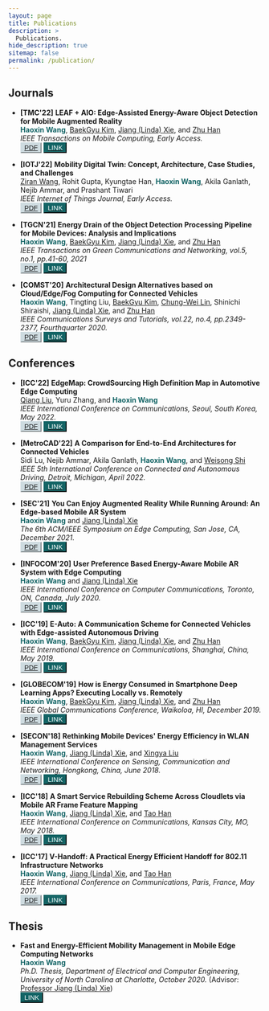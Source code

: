 ```yaml
---
layout: page
title: Publications
description: >
  Publications.
hide_description: true
sitemap: false
permalink: /publication/
---
```


## Journals
- **[TMC'22]** **LEAF + AIO: Edge-Assisted Energy-Aware Object Detection for Mobile Augmented Reality** <br>
<span style="color:#136465">**Haoxin Wang**</span>, [BaekGyu Kim][Bkim], [Jiang (Linda) Xie][Linda], and [Zhu Han][Zhu] <br>
*IEEE Transactions on Mobile Computing, Early Access.* <br>
<button style="background-color:#cedbe0; border-color:#cedbe0">[PDF](https://arxiv.org/pdf/2205.13770.pdf)</button>
<button style="background-color:#136465; border-color:#136465">[<span style="color:white">LINK</span>](https://ieeexplore.ieee.org/abstract/document/9787708)</button>

- **[IOTJ'22]** **Mobility Digital Twin: Concept, Architecture, Case Studies, and Challenges** <br>
[Ziran Wang][Ziran], Rohit Gupta, Kyungtae Han, <span style="color:#136465">**Haoxin Wang**</span>, Akila Ganlath, Nejib Ammar, and Prashant Tiwari <br>
*IEEE Internet of Things Journal, Early Access.* <br>
<button style="background-color:#cedbe0; border-color:#cedbe0">[PDF](https://arxiv.org/pdf/2205.13770.pdf)</button>
<button style="background-color:#136465; border-color:#136465">[<span style="color:white">LINK</span>](https://ieeexplore.ieee.org/abstract/document/9787708)</button>

- **[TGCN'21]** **Energy Drain of the Object Detection Processing Pipeline for Mobile Devices: Analysis and Implications** <br>
<span style="color:#136465">**Haoxin Wang**</span>, [BaekGyu Kim][Bkim], [Jiang (Linda) Xie][Linda], and [Zhu Han][Zhu] <br>
*IEEE Transactions on Green Communications and Networking, vol.5, no.1, pp.41-60, 2021* <br>
<button style="background-color:#cedbe0; border-color:#cedbe0">[PDF](https://arxiv.org/pdf/2205.13770.pdf)</button>
<button style="background-color:#136465; border-color:#136465">[<span style="color:white">LINK</span>](https://ieeexplore.ieee.org/abstract/document/9787708)</button>

- **[COMST'20]** **Architectural Design Alternatives based on Cloud/Edge/Fog Computing for Connected Vehicles** <br>
<span style="color:#136465">**Haoxin Wang**</span>, Tingting Liu, [BaekGyu Kim][Bkim], [Chung-Wei Lin][Lin], Shinichi Shiraishi, [Jiang (Linda) Xie][Linda], and [Zhu Han][Zhu] <br>
*IEEE Communications Surveys and Tutorials, vol.22, no.4, pp.2349-2377, Fourthquarter 2020.* <br>
<button style="background-color:#cedbe0; border-color:#cedbe0">[PDF](https://arxiv.org/pdf/2205.13770.pdf)</button>
<button style="background-color:#136465; border-color:#136465">[<span style="color:white">LINK</span>](https://ieeexplore.ieee.org/abstract/document/9787708)</button>


## Conferences
- **[ICC'22]** **EdgeMap: CrowdSourcing High Definition Map in Automotive Edge Computing** <br>
[Qiang Liu][Qiang], Yuru Zhang, and <span style="color:#136465">**Haoxin Wang**</span> <br>
*IEEE International Conference on Communications, Seoul, South Korea, May 2022.* <br>
<button style="background-color:#cedbe0; border-color:#cedbe0">[PDF](https://arxiv.org/pdf/2205.13770.pdf)</button>
<button style="background-color:#136465; border-color:#136465">[<span style="color:white">LINK</span>](https://ieeexplore.ieee.org/abstract/document/9787708)</button>

- **[MetroCAD'22]** **A Comparison for End-to-End Architectures for Connected Vehicles** <br>
Sidi Lu, Nejib Ammar, Akila Ganlath, <span style="color:#136465">**Haoxin Wang**</span>, and [Weisong Shi][Shi] <br>
*IEEE 5th International Conference on Connected and Autonomous Driving, Detroit, Michigan, April 2022.* <br>
<button style="background-color:#cedbe0; border-color:#cedbe0">[PDF](https://arxiv.org/pdf/2205.13770.pdf)</button>
<button style="background-color:#136465; border-color:#136465">[<span style="color:white">LINK</span>](https://ieeexplore.ieee.org/abstract/document/9787708)</button>

- **[SEC'21]** **You Can Enjoy Augmented Reality While Running Around: An Edge-based Mobile AR System** <br>
<span style="color:#136465">**Haoxin Wang**</span> and [Jiang (Linda) Xie][Linda] <br>
*The 6th ACM/IEEE Symposium on Edge Computing, San Jose, CA, December 2021.* <br>
<button style="background-color:#cedbe0; border-color:#cedbe0">[PDF](https://arxiv.org/pdf/2205.13770.pdf)</button>
<button style="background-color:#136465; border-color:#136465">[<span style="color:white">LINK</span>](https://ieeexplore.ieee.org/abstract/document/9787708)</button>

- **[INFOCOM'20]** **User Preference Based Energy-Aware Mobile AR System with Edge Computing** <br>
<span style="color:#136465">**Haoxin Wang**</span> and [Jiang (Linda) Xie][Linda] <br>
*IEEE International Conference on Computer Communications, Toronto, ON, Canada, July 2020.* <br>
<button style="background-color:#cedbe0; border-color:#cedbe0">[PDF](https://arxiv.org/pdf/2205.13770.pdf)</button>
<button style="background-color:#136465; border-color:#136465">[<span style="color:white">LINK</span>](https://ieeexplore.ieee.org/abstract/document/9787708)</button>

- **[ICC'19]** **E-Auto: A Communication Scheme for Connected Vehicles with Edge-assisted Autonomous Driving** <br>
<span style="color:#136465">**Haoxin Wang**</span>, [BaekGyu Kim][Bkim], [Jiang (Linda) Xie][Linda], and [Zhu Han][Zhu] <br>
*IEEE International Conference on Communications, Shanghai, China, May 2019.* <br>
<button style="background-color:#cedbe0; border-color:#cedbe0">[PDF](https://arxiv.org/pdf/2205.13770.pdf)</button>
<button style="background-color:#136465; border-color:#136465">[<span style="color:white">LINK</span>](https://ieeexplore.ieee.org/abstract/document/9787708)</button>

- **[GLOBECOM'19]** **How is Energy Consumed in Smartphone Deep Learning Apps? Executing Locally vs. Remotely** <br>
<span style="color:#136465">**Haoxin Wang**</span>, [BaekGyu Kim][Bkim], [Jiang (Linda) Xie][Linda], and [Zhu Han][Zhu] <br>
*IEEE Global Communications Conference, Waikoloa, HI, December 2019.* <br>
<button style="background-color:#cedbe0; border-color:#cedbe0">[PDF](https://arxiv.org/pdf/2205.13770.pdf)</button>
<button style="background-color:#136465; border-color:#136465">[<span style="color:white">LINK</span>](https://ieeexplore.ieee.org/abstract/document/9787708)</button>

- **[SECON'18]** **Rethinking Mobile Devices' Energy Efficiency in WLAN Management Services** <br>
<span style="color:#136465">**Haoxin Wang**</span>, [Jiang (Linda) Xie][Linda], and [Xingya Liu][Xingya] <br>
*IEEE International Conference on Sensing, Communication and Networking, Hongkong, China, June 2018.* <br>
<button style="background-color:#cedbe0; border-color:#cedbe0">[PDF](https://arxiv.org/pdf/2205.13770.pdf)</button>
<button style="background-color:#136465; border-color:#136465">[<span style="color:white">LINK</span>](https://ieeexplore.ieee.org/abstract/document/9787708)</button>

- **[ICC'18]** **A Smart Service Rebuilding Scheme Across Cloudlets via Mobile AR Frame Feature Mapping** <br>
<span style="color:#136465">**Haoxin Wang**</span>, [Jiang (Linda) Xie][Linda], and [Tao Han][Tao] <br>
*IEEE International Conference on Communications, Kansas City, MO, May 2018.* <br>
<button style="background-color:#cedbe0; border-color:#cedbe0">[PDF](https://arxiv.org/pdf/2205.13770.pdf)</button>
<button style="background-color:#136465; border-color:#136465">[<span style="color:white">LINK</span>](https://ieeexplore.ieee.org/abstract/document/9787708)</button>

- **[ICC'17]** **V-Handoff: A Practical Energy Efficient Handoff for 802.11 Infrastructure Networks** <br>
<span style="color:#136465">**Haoxin Wang**</span>, [Jiang (Linda) Xie][Linda], and [Tao Han][Tao] <br>
*IEEE International Conference on Communications, Paris, France, May 2017.* <br>
<button style="background-color:#cedbe0; border-color:#cedbe0">[PDF](https://arxiv.org/pdf/2205.13770.pdf)</button>
<button style="background-color:#136465; border-color:#136465">[<span style="color:white">LINK</span>](https://ieeexplore.ieee.org/abstract/document/9787708)</button>


## Thesis
- **Fast and Energy-Efficient Mobility Management in Mobile Edge Computing Networks** <br>
<span style="color:#136465">**Haoxin Wang**</span> <br>
*Ph.D. Thesis, Department of Electrical and Computer Engineering, University of North Carolina at Charlotte, October 2020.* (Advisor: [Professor Jiang (Linda) Xie](https://webpages.charlotte.edu/~jxie1/index.html)) <br>
<button style="background-color:#136465; border-color:#136465">[<span style="color:white">LINK</span>](https://ieeexplore.ieee.org/abstract/document/9787708)</button>

[Bkim]: https://sites.google.com/view/bgkim0110/baekgyu-kim
[Linda]: https://webpages.charlotte.edu/~jxie1/index.html
[Zhu]: http://www2.egr.uh.edu/~zhan2/
[Ziran]: https://ziranw.github.io/
[Qiang]: https://liuqiang12040913.github.io/index.html
[Lin]: https://www.csie.ntu.edu.tw/~cwlin/
[Shi]: https://www.weisongshi.org/
[Xingya]: https://www.lamar.edu/arts-sciences/computer-science/faculty-staff/dr.-xingya-liu.html
[Tao]: https://tao-han-njit.netlify.app/
